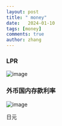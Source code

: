```yaml
---
layout: post
title: " money"
date:   2024-01-10
tags: [money]
comments: true
author: zhang
---
```

### LPR 
![image](https://github.com/zhang-mickey/zhang-mickey.github.io/assets/145342600/7edf3791-16ae-42a4-8d06-be9fcfc8a80b)


### 外币国内存款利率
![image](https://github.com/zhang-mickey/zhang-mickey.github.io/assets/145342600/6a3c5c57-de73-403c-b690-403cba8c3646)



日元
